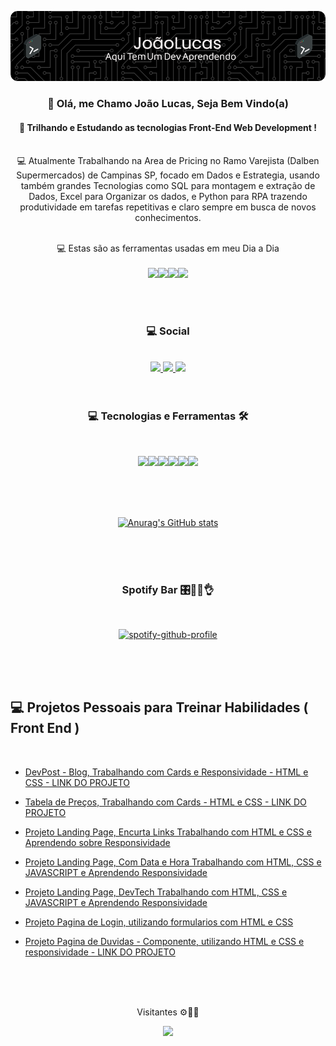 ![Header](./github-header-image.png)

<div align="center">

### 🖖 Olá, me Chamo João Lucas, Seja Bem Vindo(a)

#### 🔭 Trilhando e Estudando as tecnologias Front-End Web Development !
<br>
 💻 Atualmente Trabalhando na Area de Pricing no Ramo Varejista (Dalben Supermercados) de Campinas SP, focado em Dados e Estrategia, usando também grandes Tecnologias como SQL para montagem e extração de Dados, Excel para Organizar os dados, e Python para RPA trazendo produtividade em tarefas repetitivas e claro sempre em busca de novos conhecimentos.
 <br>
 <br>

 💻 Estas são as ferramentas usadas em meu Dia a Dia
 <br><br>
 <img src="https://img.shields.io/badge/PLSQL-F80000?style=for-the-badge&logo=oracle&logoColor=black"><img src="https://img.shields.io/badge/Python-FFD43B?style=for-the-badge&logo=python&logoColor=blue"><img src="https://img.shields.io/badge/Microsoft_Excel-217346?style=for-the-badge&logo=microsoft-excel&logoColor=white"><img src="https://img.shields.io/badge/Windows-0078D6?style=for-the-badge&logo=windows&logoColor=white">


<br>
<br>

### 💻 Social 
<br>

<a href="https://www.linkedin.com/in/jlucasmelo/">
    <img src="https://img.shields.io/badge/LinkedIn-0077B5?style=for-the-badge&logo=linkedin&logoColor=white">
</a>
<a href="https://www.instagram.com/jlms.dev/">
    <img src="https://img.shields.io/badge/Instagram-E4405F?style=for-the-badge&logo=instagram&logoColor=white">
</a>
<a href="https://github.com/jlmsdev">
    <img src="https://img.shields.io/badge/GitHub-100000?style=for-the-badge&logo=github&logoColor=white">
</a>

</div>

<br>
<br>

<div align="center">

### 💻 Tecnologias e  Ferramentas 🛠️
<br>

<img src="https://img.shields.io/badge/HTML5-E34F26?style=for-the-badge&logo=html5&logoColor=white"><img src="https://img.shields.io/badge/CSS3-1572B6?style=for-the-badge&logo=css3&logoColor=white"><img src="https://img.shields.io/badge/JavaScript-323330?style=for-the-badge&logo=javascript&logoColor=white"><img src="https://img.shields.io/badge/React-20232A?style=for-the-badge&logo=react&logoColor=white"><img src="https://img.shields.io/badge/next.js-000000?style=for-the-badge&logo=nextdotjs&logoColor=white"><img src="https://img.shields.io/badge/GitHub-100000?style=for-the-badge&logo=github&logoColor=white">

</div>

<br>
<br>
<br>


<div align="center">

[![Anurag's GitHub stats](https://github-readme-stats.vercel.app/api?username=jlmsdev&theme=nightowl&icons=true)](https://github.com/jlmsdev/github-readme-stats)

<br>
<br>
<br>

### Spotify Bar 🎛️🎵🎶👌
<br>

[![spotify-github-profile](https://spotify-github-profile.vercel.app/api/view?uid=31xratg57lhyafwoocr2mks4eqri&cover_image=false&theme=default&bar_color=7a0de7&bar_color_cover=false)](https://spotify-github-profile.vercel.app/api/view?uid=31xratg57lhyafwoocr2mks4eqri&redirect=true)


<br>

</div>

<br>
<br>

## 💻 Projetos Pessoais para Treinar Habilidades ( Front End )
<br>

* <a href="https://github.com/jlmsdev/jlmsdev/tree/main/devMentor/devPosts" target="_blank">DevPost - Blog, Trabalhando com Cards e Responsividade - HTML e CSS - LINK DO PROJETO</a>

* <a href="https://github.com/jlmsdev/jlmsdev/tree/main/devMentor/devPricing" target="_blank">Tabela de Preços, Trabalhando com Cards - HTML e CSS - LINK DO PROJETO</a>

* <a href="https://jlms-encurta.netlify.app/" target="_blank">Projeto Landing Page, Encurta Links Trabalhando com HTML e CSS e Aprendendo sobre Responsividade</a>

* <a href="https://jlms-contador.netlify.app/" target="_blank">Projeto Landing Page, Com Data e Hora Trabalhando com HTML, CSS e JAVASCRIPT e Aprendendo Responsividade</a>

* <a href="https://jlmsdevtech.netlify.app/" target="_blank">Projeto Landing Page, DevTech Trabalhando com HTML, CSS e JAVASCRIPT e Aprendendo Responsividade</a>

* <a href="https://jlms-login.netlify.app/" target="_blank">Projeto Pagina de Login, utilizando formularios com HTML e CSS</a>

* <a href="https://github.com/jlmsdev/jlmsdev/tree/main/devMentor/componenteDuvidasFrequentes" target="_blank">Projeto Pagina de Duvidas - Componente, utilizando HTML e CSS e responsividade - LINK DO PROJETO</a>





<br>
<br>
<br>

<div align="center">

<p>

Visitantes ⚙️👩‍💻

![](https://komarev.com/ghpvc/?username=jlmsdev&style=for-the-badge&color=blueviolet)

</p>

</div>
